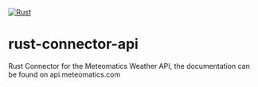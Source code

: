 [![Rust](https://github.com/bbuman/rust-connector-api/actions/workflows/rust.yml/badge.svg?branch=structure_revamp)](https://github.com/bbuman/rust-connector-api/actions/workflows/rust.yml)

# rust-connector-api
Rust Connector for the Meteomatics Weather API, the documentation can be found on api.meteomatics.com
